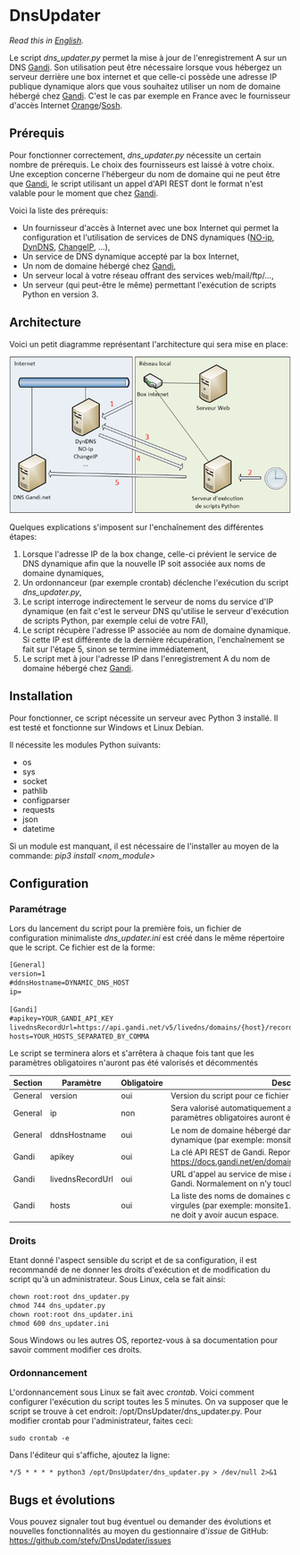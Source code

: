 # DnsUpdater

_Read this in [English](README.md)._

Le script _dns_updater.py_ permet la mise à jour de l'enregistrement A sur un DNS [Gandi](https://www.gandi.net). Son utilisation peut être nécessaire lorsque vous hébergez un serveur derrière une box internet et que celle-ci possède une adresse IP publique dynamique alors que vous souhaitez utiliser un nom de domaine hébergé chez [Gandi](https://www.gandi.net). C'est le cas par exemple en France avec le fournisseur d'accès Internet [Orange](https://www.orange.fr)/[Sosh](https://www.sosh.fr).

## Prérequis

Pour fonctionner correctement, _dns_updater.py_ nécessite un certain nombre de prérequis. Le choix des fournisseurs est laissé à votre choix. Une exception concerne l'hébergeur du nom de domaine qui ne peut être que [Gandi](https://www.gandi.net), le script utilisant un appel d'API REST dont le format n'est valable pour le moment que chez [Gandi](https://www.gandi.net).

Voici la liste des prérequis:

- Un fournisseur d'accès à Internet avec une box Internet qui permet la configuration et l'utilisation de services de DNS dynamiques ([NO-ip](https://www.noip.com/), [DynDNS](http://www.dyndns.fr/), [ChangeIP](https://www.changeip.com/), ...),
- Un service de DNS dynamique accepté par la box Internet,
- Un nom de domaine hébergé chez [Gandi](https://www.gandi.net),
- Un serveur local à votre réseau offrant des services web/mail/ftp/...,
- Un serveur (qui peut-être le même) permettant l'exécution de scripts Python en version 3.

## Architecture

Voici un petit diagramme représentant l'architecture qui sera mise en place:

![alt](images/architecture-fr.png "Diagramme d'architecture")

Quelques explications s'imposent sur l'enchaînement des différentes étapes:

1. Lorsque l'adresse IP de la box change, celle-ci prévient le service de DNS dynamique afin que la nouvelle IP soit associée aux noms de domaine dynamiques,
2. Un ordonnanceur (par exemple crontab) déclenche l'exécution du script _dns_updater.py_,
3. Le script interroge indirectement le serveur de noms du service d'IP dynamique (en fait c'est le serveur DNS qu'utilise le serveur d'exécution de scripts Python, par exemple celui de votre FAI),
4. Le script récupère l'adresse IP associée au nom de domaine dynamique. Si cette IP est différente de la dernière récupération, l'enchaînement se fait sur l'étape 5, sinon se termine immédiatement,
5. Le script met à jour l'adresse IP dans l'enregistrement A du nom de domaine hébergé chez [Gandi](https://www.gandi.net).

## Installation

Pour fonctionner, ce script nécessite un serveur avec Python 3 installé. Il est testé et fonctionne sur Windows et Linux Debian.

Il nécessite les modules Python suivants:

- os
- sys
- socket
- pathlib
- configparser
- requests
- json
- datetime

Si un module est manquant, il est nécessaire de l'installer au moyen de la commande: _pip3 install <nom_module>_

## Configuration

### Paramétrage

Lors du lancement du script pour la première fois, un fichier de configuration minimaliste _dns_updater.ini_ est créé dans le même répertoire que le script. Ce fichier est de la forme:

```
[General]
version=1
#ddnsHostname=DYNAMIC_DNS_HOST
ip=

[Gandi]
#apikey=YOUR_GANDI_API_KEY
livednsRecordUrl=https://api.gandi.net/v5/livedns/domains/{host}/records/%%40/A
hosts=YOUR_HOSTS_SEPARATED_BY_COMMA
```

Le script se terminera alors et s'arrêtera à chaque fois tant que les paramètres obligatoires n'auront pas été valorisés et décommentés

| Section | Paramètre        | Obligatoire | Description                                                                                                                                              |
| ------- | ---------------- | ----------- | -------------------------------------------------------------------------------------------------------------------------------------------------------- |
| General | version          | oui         | Version du script pour ce fichier INI.                                                                                                                   |
| General | ip               | non         | Sera valorisé automatiquement au premier lancement lorsque les paramètres obligatoires auront été renseignés                                             |
| General | ddnsHostname     | oui         | Le nom de domaine hébergé dans le service de domaine dynamique (par exemple: monsite.ddns.net)                                                           |
| Gandi   | apikey           | oui         | La clé API REST de Gandi. Reportez-vous à la page https://docs.gandi.net/en/domain_names/advanced_users/api.html                                         |
| Gandi   | livednsRecordUrl | oui         | URL d'appel au service de mise à jour de l'enregistrement A chez Gandi. Normalement on n'y touche pas sans savoir ce que l'on fait                       |
| Gandi   | hosts            | oui         | La liste des noms de domaines chez Gandi séparés par des virgules (par exemple: monsite1.org,monsite2.net,monsite3.fr). Il ne doit y avoir aucun espace. |

### Droits

Etant donné l'aspect sensible du script et de sa configuration, il est recommandé de ne donner les droits d'exécution et de modification du script qu'à un administrateur. Sous Linux, cela se fait ainsi:

```
chown root:root dns_updater.py
chmod 744 dns_updater.py
chown root:root dns_updater.ini
chmod 600 dns_updater.ini
```

Sous Windows ou les autres OS, reportez-vous à sa documentation pour savoir comment modifier ces droits.

### Ordonnancement

L'ordonnancement sous Linux se fait avec _crontab_. Voici comment configurer l'exécution du script toutes les 5 minutes. On va supposer que le script se trouve à cet endroit: /opt/DnsUpdater/dns_updater.py. Pour modifier crontab pour l'administrateur, faites ceci:

```
sudo crontab -e
```

Dans l'éditeur qui s'affiche, ajoutez la ligne:

```
*/5 * * * * python3 /opt/DnsUpdater/dns_updater.py > /dev/null 2>&1
```

## Bugs et évolutions

Vous pouvez signaler tout bug éventuel ou demander des évolutions et nouvelles fonctionnalités au moyen du gestionnaire d'_issue_ de GitHub: https://github.com/stefv/DnsUpdater/issues
